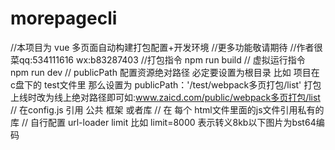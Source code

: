 # morepagecli

//本项目为 vue 多页面自动构建打包配置+开发环境  //更多功能敬请期待 //作者很菜qq:534111616 wx:b83287403
//打包指令 npm run build
// 虚拟运行指令 npm run dev
// publicPath 配置资源绝对路径 必定要设置为根目录 比如 项目在 c盘下的 test文件里
    那么设置为 publicPath：'/test/webpack多页打包/list' 打包上线时改为线上绝对路径即可如:www.zaicd.com/public/webpack多页打包/list
// 在config.js 引用 公共 框架 或者库
// 在 每个 html文件里面的js文件引用私有的库
// 自行配置 url-loader limit 比如 limit=8000 表示转义8kb以下图片为bst64编码
